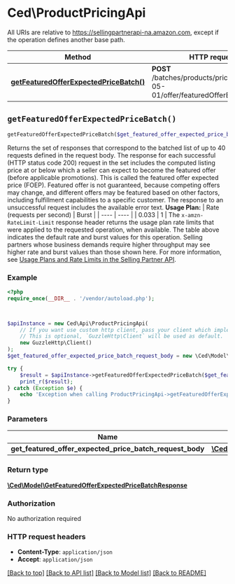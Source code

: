 # Ced\ProductPricingApi

All URIs are relative to https://sellingpartnerapi-na.amazon.com, except if the operation defines another base path.

| Method | HTTP request | Description |
| ------------- | ------------- | ------------- |
| [**getFeaturedOfferExpectedPriceBatch()**](ProductPricingApi.md#getFeaturedOfferExpectedPriceBatch) | **POST** /batches/products/pricing/2022-05-01/offer/featuredOfferExpectedPrice |  |


## `getFeaturedOfferExpectedPriceBatch()`

```php
getFeaturedOfferExpectedPriceBatch($get_featured_offer_expected_price_batch_request_body): \Ced\Model\GetFeaturedOfferExpectedPriceBatchResponse
```



Returns the set of responses that correspond to the batched list of up to 40 requests defined in the request body. The response for each successful (HTTP status code 200) request in the set includes the computed listing price at or below which a seller can expect to become the featured offer (before applicable promotions). This is called the featured offer expected price (FOEP). Featured offer is not guaranteed, because competing offers may change, and different offers may be featured based on other factors, including fulfillment capabilities to a specific customer. The response to an unsuccessful request includes the available error text.  **Usage Plan:**  | Rate (requests per second) | Burst | | ---- | ---- | | 0.033 | 1 |  The `x-amzn-RateLimit-Limit` response header returns the usage plan rate limits that were applied to the requested operation, when available. The table above indicates the default rate and burst values for this operation. Selling partners whose business demands require higher throughput may see higher rate and burst values than those shown here. For more information, see [Usage Plans and Rate Limits in the Selling Partner API](doc:usage-plans-and-rate-limits-in-the-sp-api).

### Example

```php
<?php
require_once(__DIR__ . '/vendor/autoload.php');



$apiInstance = new Ced\Api\ProductPricingApi(
    // If you want use custom http client, pass your client which implements `GuzzleHttp\ClientInterface`.
    // This is optional, `GuzzleHttp\Client` will be used as default.
    new GuzzleHttp\Client()
);
$get_featured_offer_expected_price_batch_request_body = new \Ced\Model\GetFeaturedOfferExpectedPriceBatchRequest(); // \Ced\Model\GetFeaturedOfferExpectedPriceBatchRequest

try {
    $result = $apiInstance->getFeaturedOfferExpectedPriceBatch($get_featured_offer_expected_price_batch_request_body);
    print_r($result);
} catch (Exception $e) {
    echo 'Exception when calling ProductPricingApi->getFeaturedOfferExpectedPriceBatch: ', $e->getMessage(), PHP_EOL;
}
```

### Parameters

| Name | Type | Description  | Notes |
| ------------- | ------------- | ------------- | ------------- |
| **get_featured_offer_expected_price_batch_request_body** | [**\Ced\Model\GetFeaturedOfferExpectedPriceBatchRequest**](../Model/GetFeaturedOfferExpectedPriceBatchRequest.md)|  | |

### Return type

[**\Ced\Model\GetFeaturedOfferExpectedPriceBatchResponse**](../Model/GetFeaturedOfferExpectedPriceBatchResponse.md)

### Authorization

No authorization required

### HTTP request headers

- **Content-Type**: `application/json`
- **Accept**: `application/json`

[[Back to top]](#) [[Back to API list]](../../README.md#endpoints)
[[Back to Model list]](../../README.md#models)
[[Back to README]](../../README.md)

